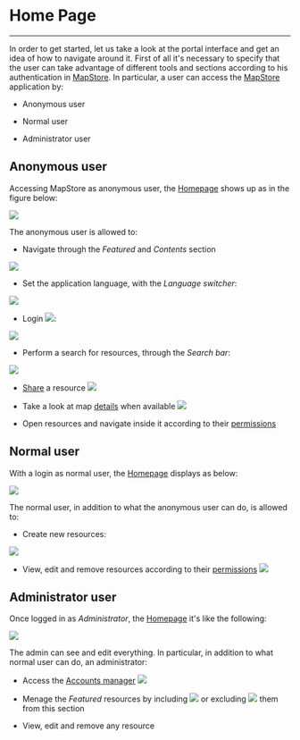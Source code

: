 # Home Page
*******************

In order to get started, let us take a look at the portal interface and get an idea of how to navigate around it. First of all it's necessary to specify that the user can take advantage of different tools and sections according to his authentication in [MapStore](https://mapstore.geo-solutions.it/mapstore/#/). In particular, a user can access the [MapStore](https://mapstore.geo-solutions.it/mapstore/#/) application by:

* Anonymous user

* Normal user

* Administrator user

## Anonymous user

Accessing MapStore as anonymous user, the [Homepage](https://mapstore.geo-solutions.it/mapstore/#/) shows up as in the figure below:

<img src="../img/home-page/homepage-anonym.jpg" class="ms-docimage"/>

The anonymous user is allowed to:

* Navigate through the *Featured* and *Contents* section 

<img src="../img/home-page/feat-cont.jpg" class="ms-docimage"/>

* Set the application language, with the *Language switcher*:

<img src="../img/home-page/language-switcher.jpg" class="ms-docimage"  style="max-width:150px;"/>

* Login <img src="../img/button/login-b.jpg" class="ms-docbutton"/>:

<img src="../img/home-page/login.jpg" class="ms-docimage"  style="max-width:500px;"/>

* Perform a search for resources, through the *Search bar*:

<img src="../img/home-page/search-bar.jpg" class="ms-docimage"  style="max-width:500px;"/>

* [Share](share.md) a resource <img src="../img/button/share.jpg" class="ms-docbutton"/>

* Take a look at map [details](resources-properties.md#details) when available <img src="../img/button/details_button.jpg" class="ms-docbutton"/>

* Open resources and navigate inside it according to their [permissions](resources-properties.md#permission-rules)

## Normal user

With a login as normal user, the [Homepage](https://mapstore.geo-solutions.it/mapstore/#/) displays as below:

<img src="../img/home-page/homepage-user.jpg" class="ms-docimage" />

The normal user, in addition to what the anonymous user can do, is allowed to:

* Create new resources:

<img src="../img/home-page/new-res.jpg" class="ms-docimage" style="max-width:150px;"/>

* View, edit and remove resources according to their [permissions](resources-properties.md#permission-rules) <img src="../img/button/remove-edit.jpg" class="ms-docbutton"/>

## Administrator user

Once logged in as *Administrator*, the [Homepage](https://mapstore.geo-solutions.it/mapstore/#/) it's like the following:

<img src="../img/home-page/homepage-admin.jpg" class="ms-docimage" />

The admin can see and edit everything. In particular, in addition to what normal user can do, an administrator:

* Access the [Accounts manager](managing-users-and-groups.md) <img src="../img/button/acc-manager.jpg" class="ms-docbutton"/>

* Menage the *Featured* resources by including <img src="../img/button/featured.jpg" class="ms-docbutton"/> or excluding <img src="../img/button/unfeatured.jpg" class="ms-docbutton"/> them from this section

* View, edit and remove any resource
